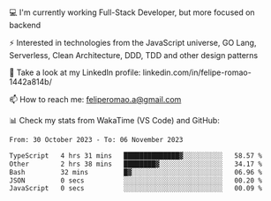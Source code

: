 💻 I'm currently working Full-Stack Developer, but more focused on backend

⚡ Interested in technologies from the JavaScript universe, GO Lang, Serverless, Clean Architecture, DDD, TDD and other design patterns

👥 Take a look at my LinkedIn profile: linkedin.com/in/felipe-romao-1442a814b/

📫 How to reach me: feliperomao.a@gmail.com

📊 Check my stats from WakaTime (VS Code) and GitHub:

<!--START_SECTION:waka-->

```txt
From: 30 October 2023 - To: 06 November 2023

TypeScript   4 hrs 31 mins   ██████████████▓░░░░░░░░░░   58.57 %
Other        2 hrs 38 mins   ████████▓░░░░░░░░░░░░░░░░   34.17 %
Bash         32 mins         █▓░░░░░░░░░░░░░░░░░░░░░░░   06.96 %
JSON         0 secs          ░░░░░░░░░░░░░░░░░░░░░░░░░   00.20 %
JavaScript   0 secs          ░░░░░░░░░░░░░░░░░░░░░░░░░   00.09 %
```

<!--END_SECTION:waka-->
